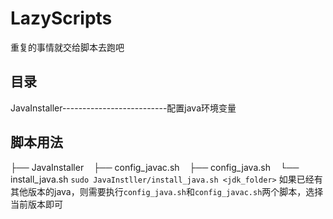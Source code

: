 # LazyScripts
重复的事情就交给脚本去跑吧

## 目录
JavaInstaller--------------------------配置java环境变量

## 脚本用法
├── JavaInstaller
    ├── config_javac.sh
    ├── config_java.sh
    └── install_java.sh
`sudo JavaInstller/install_java.sh <jdk_folder>`
如果已经有其他版本的java，则需要执行`config_java.sh`和`config_javac.sh`两个脚本，选择当前版本即可
